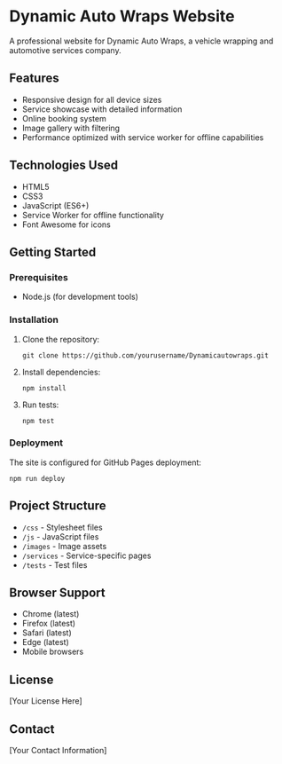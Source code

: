 # Dynamic Auto Wraps Website

A professional website for Dynamic Auto Wraps, a vehicle wrapping and automotive services company.

## Features

- Responsive design for all device sizes
- Service showcase with detailed information
- Online booking system
- Image gallery with filtering
- Performance optimized with service worker for offline capabilities

## Technologies Used

- HTML5
- CSS3
- JavaScript (ES6+)
- Service Worker for offline functionality
- Font Awesome for icons

## Getting Started

### Prerequisites

- Node.js (for development tools)

### Installation

1. Clone the repository:

   ```
   git clone https://github.com/yourusername/Dynamicautowraps.git
   ```

2. Install dependencies:

   ```
   npm install
   ```

3. Run tests:
   ```
   npm test
   ```

### Deployment

The site is configured for GitHub Pages deployment:

```
npm run deploy
```

## Project Structure

- `/css` - Stylesheet files
- `/js` - JavaScript files
- `/images` - Image assets
- `/services` - Service-specific pages
- `/tests` - Test files

## Browser Support

- Chrome (latest)
- Firefox (latest)
- Safari (latest)
- Edge (latest)
- Mobile browsers

## License

[Your License Here]

## Contact

[Your Contact Information]
